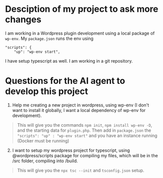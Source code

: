 # Desciption of my project to ask more changes

I am working in a Wordpress plugin development using a local package of `wp-env`. My `package.json` runs the env using

```
"scripts": {
    "up": "wp-env start",
```

I have setup typescript as well.
I am working in a git repository.

# Questions for the AI agent to develop this project

1. Help me creating a new project in wordpress, using wp-env (I don't want to install it globally, I want a local dependency of wp-env for development).

> This will give you the commands `npm init`, `npm install wp-env -D`, and the starting data for `plugin.php`. Then add in `package.json` the `"scripts": "up" : "wp-env start"` and you have an instance running (Docker must be running)

2. I want to setup my wordpress project for typescript, using @wordpress/scripts package for compiling my files, which will be in the /src folder, compiling into /build.

> This will give you the `npx tsc --init` and `tsconfig.json` setup.
